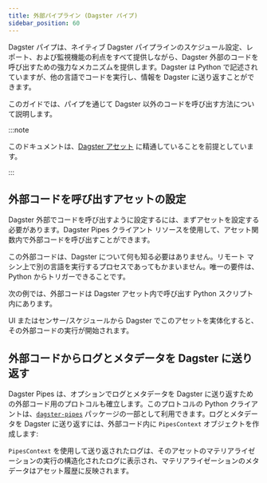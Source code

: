 ```yaml
---
title: 外部パイプライン (Dagster パイプ)
sidebar_position: 60
---
```


Dagster パイプは、ネイティブ Dagster パイプラインのスケジュール設定、レポート、および監視機能の利点をすべて提供しながら、Dagster 外部のコードを呼び出すための強力なメカニズムを提供します。Dagster は Python で記述されていますが、他の言語でコードを実行し、情報を Dagster に送り返すことができます。

このガイドでは、パイプを通じて Dagster 以外のコードを呼び出す方法について説明します。

:::note

このドキュメントは、[Dagster アセット](/guides/build/assets) に精通していることを前提としています。

:::

## 外部コードを呼び出すアセットの設定

Dagster 外部でコードを呼び出すように設定するには、まずアセットを設定する必要があります。Dagster Pipes クライアント リソースを使用して、アセット関数内で外部コードを呼び出すことができます。

この外部コードは、Dagster について何も知る必要はありません。リモート マシン上で別の言語を実行するプロセスであってもかまいません。唯一の要件は、Python からトリガーできることです。

次の例では、外部コードは Dagster アセット内で呼び出す Python スクリプト内にあります。

<CodeExample path="docs_snippets/docs_snippets/guides/external-systems/pipes/external_code_opaque.py" language="python" title="/usr/bin/external_code.py" />
<CodeExample path="docs_snippets/docs_snippets/guides/external-systems/pipes/asset_wrapper.py" language="python" title="Asset invoking external compute using Dagster Pipes" />

UI またはセンサー/スケジュールから Dagster でこのアセットを実体化すると、その外部コードの実行が開始されます。

## 外部コードからログとメタデータを Dagster に送り返す

Dagster Pipes は、オプションでログとメタデータを Dagster に送り返すための外部コード用のプロトコルも確立します。このプロトコルの Python クライアントは、[`dagster-pipes`](/api/python-api/libraries/dagster-pipes) パッケージの一部として利用できます。ログとメタデータを Dagster に送り返すには、外部コード内に `PipesContext` オブジェクトを作成します:

<CodeExample path="docs_snippets/docs_snippets/guides/external-systems/pipes/external_code_data_passing.py" language="python" title="/usr/bin/external_code.py" />

`PipesContext` を使用して送り返されたログは、そのアセットのマテリアライゼーションの実行の構造化されたログに表示され、マテリアライゼーションのメタデータはアセット履歴に反映されます。
